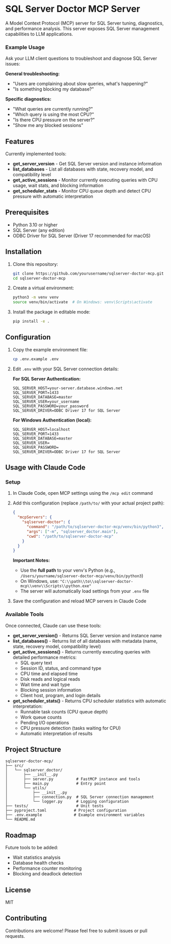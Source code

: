 # SQL Server Doctor MCP Server

A Model Context Protocol (MCP) server for SQL Server tuning, diagnostics, and performance analysis. This server exposes SQL Server management capabilities to LLM applications.

### Example Usage

Ask your LLM client questions to troubleshoot and diagnose SQL Server issues:

**General troubleshooting:**
- "Users are complaining about slow queries, what's happening?"
- "Is something blocking my database?"

**Specific diagnostics:**
- "What queries are currently running?"
- "Which query is using the most CPU?"
- "Is there CPU pressure on the server?"
- "Show me any blocked sessions"

## Features

Currently implemented tools:
- **get_server_version** - Get SQL Server version and instance information
- **list_databases** - List all databases with state, recovery model, and compatibility level
- **get_active_sessions** - Monitor currently executing queries with CPU usage, wait stats, and blocking information
- **get_scheduler_stats** - Monitor CPU queue depth and detect CPU pressure with automatic interpretation

## Prerequisites

- Python 3.10 or higher
- SQL Server (any edition)
- ODBC Driver for SQL Server (Driver 17 recommended for macOS)

## Installation

1. Clone this repository:
   ```bash
   git clone https://github.com/yourusername/sqlserver-doctor-mcp.git
   cd sqlserver-doctor-mcp
   ```

2. Create a virtual environment:
   ```bash
   python3 -m venv venv
   source venv/bin/activate  # On Windows: venv\Scripts\activate
   ```

3. Install the package in editable mode:
   ```bash
   pip install -e .
   ```

## Configuration

1. Copy the example environment file:
   ```bash
   cp .env.example .env
   ```

2. Edit `.env` with your SQL Server connection details:

   **For SQL Server Authentication:**
   ```env
   SQL_SERVER_HOST=your-server.database.windows.net
   SQL_SERVER_PORT=1433
   SQL_SERVER_DATABASE=master
   SQL_SERVER_USER=your_username
   SQL_SERVER_PASSWORD=your_password
   SQL_SERVER_DRIVER=ODBC Driver 17 for SQL Server
   ```

   **For Windows Authentication (local):**
   ```env
   SQL_SERVER_HOST=localhost
   SQL_SERVER_PORT=1433
   SQL_SERVER_DATABASE=master
   SQL_SERVER_USER=
   SQL_SERVER_PASSWORD=
   SQL_SERVER_DRIVER=ODBC Driver 17 for SQL Server
   ```

## Usage with Claude Code

### Setup

1. In Claude Code, open MCP settings using the `/mcp edit` command

2. Add this configuration (replace `/path/to/` with your actual project path):

   ```json
   {
     "mcpServers": {
       "sqlserver-doctor": {
         "command": "/path/to/sqlserver-doctor-mcp/venv/bin/python3",
         "args": ["-m", "sqlserver_doctor.main"],
         "cwd": "/path/to/sqlserver-doctor-mcp"
       }
     }
   }
   ```

   **Important Notes:**
   - Use the **full path** to your venv's Python (e.g., `/Users/yourname/sqlserver-doctor-mcp/venv/bin/python3`)
   - On Windows, use: `"C:\\path\\to\\sqlserver-doctor-mcp\\venv\\Scripts\\python.exe"`
   - The server will automatically load settings from your `.env` file

3. Save the configuration and reload MCP servers in Claude Code

### Available Tools

Once connected, Claude can use these tools:

- **get_server_version()** - Returns SQL Server version and instance name
- **list_databases()** - Returns list of all databases with metadata (name, state, recovery model, compatibility level)
- **get_active_sessions()** - Returns currently executing queries with detailed performance metrics:
  - SQL query text
  - Session ID, status, and command type
  - CPU time and elapsed time
  - Disk reads and logical reads
  - Wait time and wait type
  - Blocking session information
  - Client host, program, and login details
- **get_scheduler_stats()** - Returns CPU scheduler statistics with automatic interpretation:
  - Runnable task counts (CPU queue depth)
  - Work queue counts
  - Pending I/O operations
  - CPU pressure detection (tasks waiting for CPU)
  - Automatic interpretation of results

## Project Structure

```
sqlserver-doctor-mcp/
├── src/
│   └── sqlserver_doctor/
│       ├── __init__.py
│       ├── server.py          # FastMCP instance and tools
│       ├── main.py            # Entry point
│       └── utils/
│           ├── __init__.py
│           ├── connection.py  # SQL Server connection management
│           └── logger.py      # Logging configuration
├── tests/                     # Unit tests
├── pyproject.toml            # Project configuration
├── .env.example              # Example environment variables
└── README.md
```

## Roadmap

Future tools to be added:
- Wait statistics analysis
- Database health checks
- Performance counter monitoring
- Blocking and deadlock detection

## License

MIT

## Contributing

Contributions are welcome! Please feel free to submit issues or pull requests.
